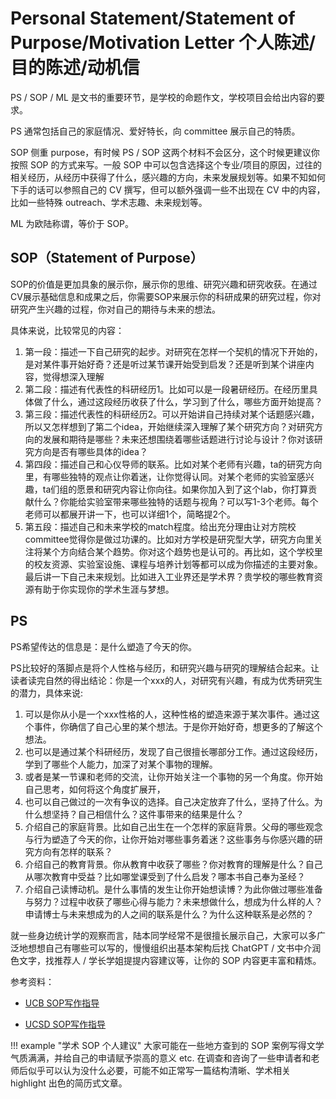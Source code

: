 # Personal Statement/Statement of Purpose/Motivation Letter 个人陈述/目的陈述/动机信

PS / SOP / ML 是文书的重要环节，是学校的命题作文，学校项目会给出内容的要求。

PS 通常包括自己的家庭情况、爱好特长，向 committee 展示自己的特质。

SOP 侧重 purpose，有时候 PS / SOP 这两个材料不会区分，这个时候更建议你按照 SOP 的方式来写。一般 SOP 中可以包含选择这个专业/项目的原因，过往的相关经历，从经历中获得了什么，感兴趣的方向，未来发展规划等。如果不知如何下手的话可以参照自己的 CV 撰写，但可以额外强调一些不出现在 CV 中的内容，比如一些特殊 outreach、学术志趣、未来规划等。

ML 为欧陆称谓，等价于 SOP。

## SOP（Statement of Purpose）

SOP的价值是更加具象的展示你，展示你的思维、研究兴趣和研究收获。在通过CV展示基础信息和成果之后，你需要SOP来展示你的科研成果的研究过程，你对研究产生兴趣的过程，你对自己的期待与未来的想法。

具体来说，比较常见的内容：

1. 第一段：描述一下自己研究的起步。对研究在怎样一个契机的情况下开始的，是对某件事开始好奇？还是听过某节课开始受到启发？还是听到某个讲座内容，觉得想深入理解
2. 第二段：描述有代表性的科研经历1。比如可以是一段暑研经历。在经历里具体做了什么，通过这段经历收获了什么，学习到了什么，哪些方面开始提高？
3. 第三段：描述代表性的科研经历2。可以开始讲自己持续对某个话题感兴趣，所以又怎样想到了第二个idea，开始继续深入理解了某个研究方向？对研究方向的发展和期待是哪些？未来还想围绕着哪些话题进行讨论与设计？你对该研究方向是否有哪些具体的idea？
4. 第四段：描述自己和心仪导师的联系。比如对某个老师有兴趣，ta的研究方向里，有哪些独特的观点让你着迷，让你觉得认同。对某个老师的实验室感兴趣，ta们组的愿景和研究内容让你向往。如果你加入到了这个lab，你打算贡献什么？你能给实验室带来哪些独特的话题与视角？可以写1-3个老师。每个老师可以都展开讲一下，也可以详细1个，简略提2个。
5. 第五段：描述自己和未来学校的match程度。给出充分理由让对方院校committee觉得你是做过功课的。比如对方学校是研究型大学，研究方向里关注将某个方向结合某个趋势。你对这个趋势也是认可的。再比如，这个学校里的校友资源、实验室设施、课程与培养计划等都可以成为你描述的主要对象。最后讲一下自己未来规划。比如进入工业界还是学术界？贵学校的哪些教育资源有助于你实现你的学术生涯与梦想。

## PS

PS希望传达的信息是：是什么塑造了今天的你。

PS比较好的落脚点是将个人性格与经历，和研究兴趣与研究的理解结合起来。让读者读完自然的得出结论：你是一个xxx的人，对研究有兴趣，有成为优秀研究生的潜力，具体来说:

1. 可以是你从小是一个xxx性格的人，这种性格的塑造来源于某次事件。通过这个事件，你确信了自己心里的某个想法。于是你开始好奇，想更多的了解这个想法。
2. 也可以是通过某个科研经历，发现了自己很擅长哪部分工作。通过这段经历，学到了哪些个人能力，加深了对某个事物的理解。
3. 或者是某一节课和老师的交流，让你开始关注一个事物的另一个角度。你开始自己思考，如何将这个角度扩展开，
4. 也可以自己做过的一次有争议的选择。自己决定放弃了什么，坚持了什么。为什么想坚持？自己相信什么？这件事带来的结果是什么？
5. 介绍自己的家庭背景。比如自己出生在一个怎样的家庭背景。父母的哪些观念与行为塑造了今天的你，让你开始对哪些事务着迷？这些事务与你感兴趣的研究方向有怎样的联系？
6. 介绍自己的教育背景。你从教育中收获了哪些？你对教育的理解是什么？自己从哪次教育中受益？比如哪堂课受到了什么启发？哪本书自己奉为圣经？
7. 介绍自己读博动机。是什么事情的发生让你开始想读博？为此你做过哪些准备与努力？过程中收获了哪些心得与能力？未来想做什么，想成为什么样的人？申请博士与未来想成为的人之间的联系是什么？为什么这种联系是必然的？

就一些身边统计学的观察而言，陆本同学经常不是很擅长展示自己，大家可以多广泛地想想自己有哪些可以写的，慢慢组织出基本架构后找 ChatGPT / 文书中介润色文字，找推荐人 / 学长学姐提提内容建议等，让你的 SOP 内容更丰富和精炼。

参考资料：

- [UCB SOP写作指导](https://grad.berkeley.edu/admissions/steps-to-apply/requirements/statement-purpose/)

- [UCSD SOP写作指导](https://grad.ucsd.edu/admissions/requirements/statement-of-purpose.html)

!!! example "学术 SOP 个人建议"
    大家可能在一些地方查到的 SOP 案例写得文学气质满满，并给自己的申请赋予崇高的意义 etc. 在调查和咨询了一些申请者和老师后似乎可以认为没什么必要，可能不如正常写一篇结构清晰、学术相关 highlight 出色的简历式文章。
